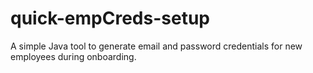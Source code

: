 # quick-empCreds-setup
A simple Java tool to generate email and password credentials for new employees during onboarding.
